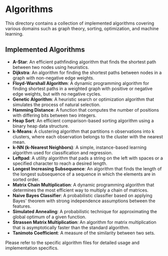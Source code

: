 # Algorithms

This directory contains a collection of implemented algorithms covering various domains such as graph theory, sorting, optimization, and machine learning.

## Implemented Algorithms

- **A-Star**: An efficient pathfinding algorithm that finds the shortest path between two nodes using heuristics.
- **Dijkstra**: An algorithm for finding the shortest paths between nodes in a graph with non-negative edge weights.
- **Floyd-Warshall Algorithm**: A dynamic programming algorithm for finding shortest paths in a weighted graph with positive or negative edge weights, but with no negative cycles.
- **Genetic Algorithm**: A heuristic search or optimization algorithm that simulates the process of natural selection.
- **Hamming Distance**: A function that computes the number of positions with differing bits between two integers.
- **Heap Sort**: An efficient comparison-based sorting algorithm using a binary heap data structure.
- **k-Means**: A clustering algorithm that partitions n observations into k clusters, where each observation belongs to the cluster with the nearest mean.
- **k-NN (k-Nearest Neighbors)**: A simple, instance-based learning algorithm used for classification and regression.
- **Leftpad**: A utility algorithm that pads a string on the left with spaces or a specified character to reach a desired length.
- **Longest Increasing Subsequence**: An algorithm that finds the length of the longest subsequence of a sequence in which the elements are in sorted order.
- **Matrix Chain Multiplication**: A dynamic programming algorithm that determines the most efficient way to multiply a chain of matrices.
- **Naive Bayes Classifier**: A probabilistic classifier based on applying Bayes' theorem with strong independence assumptions between the features.
- **Simulated Annealing**: A probabilistic technique for approximating the global optimum of a given function.
- **Strassen Matrix Multiplication**: An algorithm for matrix multiplication that is asymptotically faster than the standard algorithm.
- **Tanimoto Coefficient**: A measure of the similarity between two sets.

Please refer to the specific algorithm files for detailed usage and implementation specifics.
